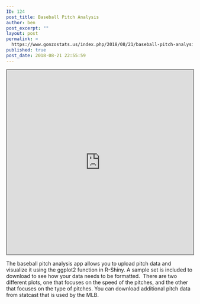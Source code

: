 ```yaml
---
ID: 124
post_title: Baseball Pitch Analysis
author: ben
post_excerpt: ""
layout: post
permalink: >
  https://www.gonzostats.us/index.php/2018/08/21/baseball-pitch-analysis/
published: true
post_date: 2018-08-21 22:55:59
---
```

<iframe style="border: 2px solid grey; width: 100%; height: 500px;" src="https://www.rgonzo.us/shiny/apps/pitchanalysis/">
It looks like your browser doesn't support iframes.
</iframe>

The baseball pitch analysis app allows you to upload pitch data and visualize it using the ggplot2 function in R-Shiny. A sample set is included to download to see how your data needs to be formatted.  There are two different plots, one that focuses on the speed of the pitches, and the other that focuses on the type of pitches. You can download additional pitch data from statcast that is used by the MLB.